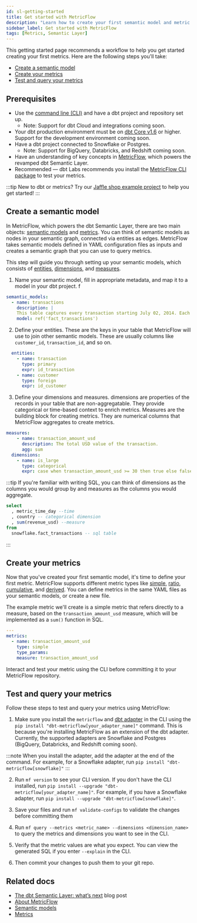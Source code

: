```yaml
---
id: sl-getting-started
title: Get started with MetricFlow
description: "Learn how to create your first semantic model and metric."
sidebar_label: Get started with MetricFlow
tags: [Metrics, Semantic Layer]
---
```


This getting started page recommends a workflow to help you get started creating your first metrics. Here are the following steps you'll take:

- [Create a semantic model](#create-a-semantic-model)
- [Create your metrics](#create-your-metrics)
- [Test and query your metrics](#test-and-query-your-metrics)

## Prerequisites

- Use the [command line (CLI)](/docs/core/about-the-cli) and have a dbt project and repository set up. 
  * Note: Support for dbt Cloud and integrations coming soon.
- Your dbt production environment must be on [dbt Core v1.6](/docs/dbt-versions/core) or higher. Support for the development environment coming soon.
- Have a dbt project connected to Snowflake or Postgres. 
  * Note: Support for BigQuery, Databricks, and Redshift coming soon.
- Have an understanding of key concepts in [MetricFlow](/docs/build/about-metricflow), which powers the revamped dbt Semantic Layer.
- Recommended &mdash; dbt Labs recommends you install the [MetricFlow CLI package](https://github.com/dbt-labs/metricflow) to test your metrics.

:::tip 
New to dbt or metrics? Try our [Jaffle shop example project](https://github.com/dbt-labs/jaffle-sl-template) to help you get started!
:::

## Create a semantic model

In MetricFlow, which powers the dbt Semantic Layer, there are two main objects: [semantic models](/docs/build/semantic-models) and [metrics](/docs/build/metrics-overview). You can think of semantic models as nodes in your semantic graph, connected via entities as edges. MetricFlow takes semantic models defined in YAML configuration files as inputs and creates a semantic graph that you can use to query metrics. 

This step will guide you through setting up your semantic models, which consists of [entities](/docs/build/entities), [dimensions](/docs/build/dimensions), and [measures](/docs/build/measures).

1. Name your semantic model, fill in appropriate metadata, and map it to a model in your dbt project. 
f
```yaml
semantic_models:
  - name: transactions
    description: |
    This table captures every transaction starting July 02, 2014. Each row represents one transaction
    model: ref('fact_transactions')
  ```

2. Define your entities. These are the keys in your table that MetricFlow will use to join other semantic models. These are usually columns like `customer_id`, `transaction_id`, and so on.

```yaml
  entities:
    - name: transaction
      type: primary
      expr: id_transaction
    - name: customer
      type: foreign
      expr: id_customer
  ```

3. Define your dimensions and measures. dimensions are properties of the records in your table that are non-aggregatable. They provide categorical or time-based context to enrich metrics. Measures are the building block for creating metrics. They are numerical columns that MetricFlow aggregates to create metrics.

```yaml
measures:
    - name: transaction_amount_usd
      description: The total USD value of the transaction.
      agg: sum
  dimensions:
    - name: is_large
      type: categorical
      expr: case when transaction_amount_usd >= 30 then true else false end
```

:::tip
If you're familiar with writing SQL, you can think of dimensions as the columns you would group by and measures as the columns you would aggregate.
```sql
select
  , metric_time_day --time
  , country -- categorical dimension
  , sum(revenue_usd) --measure
from
  snowflake.fact_transactions -- sql table
  ```
:::

## Create your metrics

Now that you've created your first semantic model, it's time to define your first metric. MetricFlow supports different metric types like [simple](/docs/build/simple), [ratio](/docs/build/ratio), [cumulative](/docs/build/cumulative), and [derived](/docs/build/derived). You can define metrics in the same YAML files as your semantic models, or create a new file.

The example metric we'll create is a simple metric that refers directly to a measure, based on the `transaction_amount_usd` measure, which will be implemented as a `sum()` function in SQL.

```yaml
---
metrics:
  - name: transaction_amount_usd
    type: simple
    type_params:
    measure: transaction_amount_usd
```

Interact and test your metric using the CLI before committing it to your MetricFlow repository.

## Test and query your metrics

Follow these steps to test and query your metrics using MetricFlow:

1. Make sure you install the `metricflow` and [dbt adapter](/docs/supported-data-platforms) in the CLI using the `pip install "dbt-metricflow[your_adapter_name]"` command. This is because you're installing MetricFlow as an extension of the dbt adapter. Currently, the supported adapters are Snowflake and Postgres (BigQuery, Databricks, and Redshift coming soon).

:::note
When you install the adapter, add the adapter at the end of the command. For example, for a Snowflake adapter, run `pip install "dbt-metricflow[snowflake]"`
:::

2. Run `mf version` to see your CLI version. If you don't have the CLI installed, run `pip install --upgrade "dbt-metricflow[your_adapter_name]"`.  For example, if you have a Snowflake adapter, run `pip install --upgrade "dbt-metricflow[snowflake]"`.

3. Save your files and run `mf validate-configs` to validate the changes before committing them

4. Run `mf query --metrics <metric_name> --dimensions <dimension_name>` to query the metrics and dimensions you want to see in the CLI.

5. Verify that the metric values are what you expect. You can view the generated SQL if you enter `--explain` in the CLI. 

6. Then commit your changes to push them to your git repo.

<!--## Troubleshooting

ANY COMMON TROUBLESHOOTING QUESTIONS?-->

## Related docs

- [The dbt Semantic Layer: what’s next](https://www.getdbt.com/blog/dbt-semantic-layer-whats-next/) blog post
- [About MetricFlow](/docs/build/about-metricflow)
- [Semantic models](/docs/build/semantic-models)
- [Metrics](/docs/build/metrics-overview)
